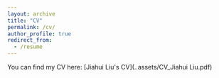 ```yaml
---
layout: archive
title: "CV"
permalink: /cv/
author_profile: true
redirect_from:
  - /resume
---
```


You can find my CV here: [Jiahui Liu's CV](..assets/CV_Jiahui Liu.pdf)
